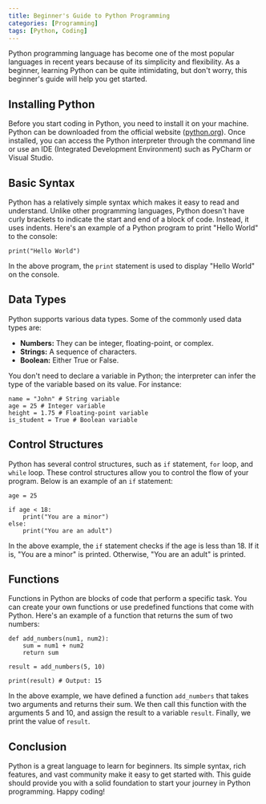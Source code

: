 ```yaml
---
title: Beginner's Guide to Python Programming
categories: [Programming]
tags: [Python, Coding]
---
```


Python programming language has become one of the most popular languages in recent years because of its simplicity and flexibility. As a beginner, learning Python can be quite intimidating, but don't worry, this beginner's guide will help you get started.

## Installing Python

Before you start coding in Python, you need to install it on your machine. Python can be downloaded from the official website ([python.org](https://www.python.org/downloads/)). Once installed, you can access the Python interpreter through the command line or use an IDE (Integrated Development Environment) such as PyCharm or Visual Studio.

## Basic Syntax

Python has a relatively simple syntax which makes it easy to read and understand. Unlike other programming languages, Python doesn't have curly brackets to indicate the start and end of a block of code. Instead, it uses indents. Here's an example of a Python program to print "Hello World" to the console:

```
print("Hello World")
```

In the above program, the `print` statement is used to display "Hello World" on the console. 

## Data Types

Python supports various data types. Some of the commonly used data types are: 

- **Numbers:** They can be integer, floating-point, or complex.
- **Strings:** A sequence of characters.
- **Boolean:** Either True or False.

You don't need to declare a variable in Python; the interpreter can infer the type of the variable based on its value. For instance: 

```
name = "John" # String variable
age = 25 # Integer variable
height = 1.75 # Floating-point variable
is_student = True # Boolean variable
```

## Control Structures

Python has several control structures, such as `if` statement, `for` loop, and `while` loop. These control structures allow you to control the flow of your program. Below is an example of an `if` statement: 

```
age = 25

if age < 18:
    print("You are a minor")
else:
    print("You are an adult")
```

In the above example, the `if` statement checks if the age is less than 18. If it is, "You are a minor" is printed. Otherwise, "You are an adult" is printed. 

## Functions

Functions in Python are blocks of code that perform a specific task. You can create your own functions or use predefined functions that come with Python. Here's an example of a function that returns the sum of two numbers:

```
def add_numbers(num1, num2):
    sum = num1 + num2
    return sum

result = add_numbers(5, 10)

print(result) # Output: 15
```

In the above example, we have defined a function `add_numbers` that takes two arguments and returns their sum. We then call this function with the arguments 5 and 10, and assign the result to a variable `result`. Finally, we print the value of `result`.

## Conclusion

Python is a great language to learn for beginners. Its simple syntax, rich features, and vast community make it easy to get started with. This guide should provide you with a solid foundation to start your journey in Python programming. Happy coding!